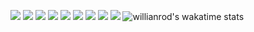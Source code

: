 ![](https://anlucas.neocities.org/html_learn_it_today.gif)
![](https://anlucas.neocities.org/linux_now.gif)
![](https://anlucas.neocities.org/linux_powered.gif)
![](https://anlucas.neocities.org/lol.gif)
![](https://anlucas.neocities.org/java.gif)
![](https://anlucas.neocities.org/hicolor.gif)
![](https://anlucas.neocities.org/ieisevil.gif)
![](https://anlucas.neocities.org/hatemac.jpg)
![](https://anlucas.neocities.org/hamexp.png)
![willianrod's wakatime stats](https://github-readme-stats.vercel.app/api/wakatime?username=Newe&layout=compact&theme=merko)
